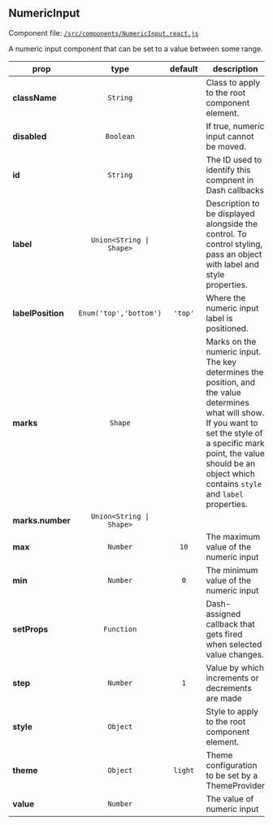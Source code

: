 
## NumericInput

Component file: [`/src/components/NumericInput.react.js`](/src/components/NumericInput.react.js)

A numeric input component that can be
set to a value between some range.

prop | type | default | description
---- | :----: | :-------: | -----------
**className** | `String` |  | Class to apply to the root component element.
**disabled** | `Boolean` |  | If true, numeric input cannot be moved.
**id** | `String` |  | The ID used to identify this compnent in Dash callbacks
**label** | `Union<String \| Shape>` |  | Description to be displayed alongside the control. To control styling, pass an object with label and style properties.
**labelPosition** | `Enum('top','bottom')` | `'top'` | Where the numeric input label is positioned.
**marks** | `Shape` |  | Marks on the numeric input. The key determines the position, and the value determines what will show. If you want to set the style of a specific mark point, the value should be an object which contains `style` and `label` properties.
**marks.number** | `Union<String \| Shape>` |  | 
**max** | `Number` | `10` | The maximum value of the numeric input
**min** | `Number` | `0` | The minimum value of the numeric input
**setProps** | `Function` |  | Dash-assigned callback that gets fired when selected value changes.
**step** | `Number` | `1` | Value by which increments or decrements are made
**style** | `Object` |  | Style to apply to the root component element.
**theme** | `Object` | `light` | Theme configuration to be set by a ThemeProvider
**value** | `Number` |  | The value of numeric input
